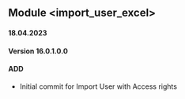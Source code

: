 ## Module <import_user_excel>

#### 18.04.2023
#### Version 16.0.1.0.0
#### ADD
- Initial commit for Import User with Access rights
